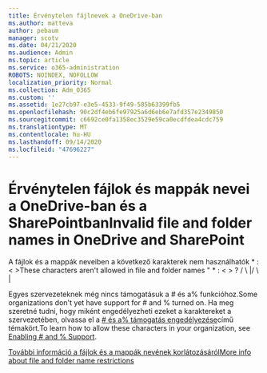```yaml
---
title: Érvénytelen fájlnevek a OneDrive-ban
ms.author: matteva
author: pebaum
manager: scotv
ms.date: 04/21/2020
ms.audience: Admin
ms.topic: article
ms.service: o365-administration
ROBOTS: NOINDEX, NOFOLLOW
localization_priority: Normal
ms.collection: Adm_O365
ms.custom: ''
ms.assetid: 1e27cb97-e3e5-4533-9f49-585b63399fb5
ms.openlocfilehash: 90c2df4eb6fe97925a6d6eb6e7afd357e2349850
ms.sourcegitcommit: c6692ce0fa1358ec3529e59ca0ecdfdea4cdc759
ms.translationtype: MT
ms.contentlocale: hu-HU
ms.lasthandoff: 09/14/2020
ms.locfileid: "47696227"
---
```

# <a name="invalid-file-and-folder-names-in-onedrive-and-sharepoint"></a><span data-ttu-id="874f9-102">Érvénytelen fájlok és mappák nevei a OneDrive-ban és a SharePointban</span><span class="sxs-lookup"><span data-stu-id="874f9-102">Invalid file and folder names in OneDrive and SharePoint</span></span>

<span data-ttu-id="874f9-103">A fájlok és a mappák neveiben a következő karakterek nem használhatók \* : \< \></span><span class="sxs-lookup"><span data-stu-id="874f9-103">These characters aren't allowed in file and folder names " \* : \< \> ?</span></span> <span data-ttu-id="874f9-104">/ \ |</span><span class="sxs-lookup"><span data-stu-id="874f9-104">/ \ |</span></span> 
  
<span data-ttu-id="874f9-105">Egyes szervezeteknek még nincs támogatásuk a # és a% funkcióhoz.</span><span class="sxs-lookup"><span data-stu-id="874f9-105">Some organizations don't yet have support for # and % turned on.</span></span> <span data-ttu-id="874f9-106">Ha meg szeretné tudni, hogy miként engedélyezheti ezeket a karaktereket a szervezetében, olvassa el a [# és a% támogatás engedélyezése](https://go.microsoft.com/fwlink/?linkid=862611)című témakört.</span><span class="sxs-lookup"><span data-stu-id="874f9-106">To learn how to allow these characters in your organization, see [Enabling # and % Support](https://go.microsoft.com/fwlink/?linkid=862611).</span></span> 
  
[<span data-ttu-id="874f9-107">További információ a fájlok és a mappák nevének korlátozásáról</span><span class="sxs-lookup"><span data-stu-id="874f9-107">More info about file and folder name restrictions</span></span>](https://go.microsoft.com/fwlink/?linkid=866430)
  

